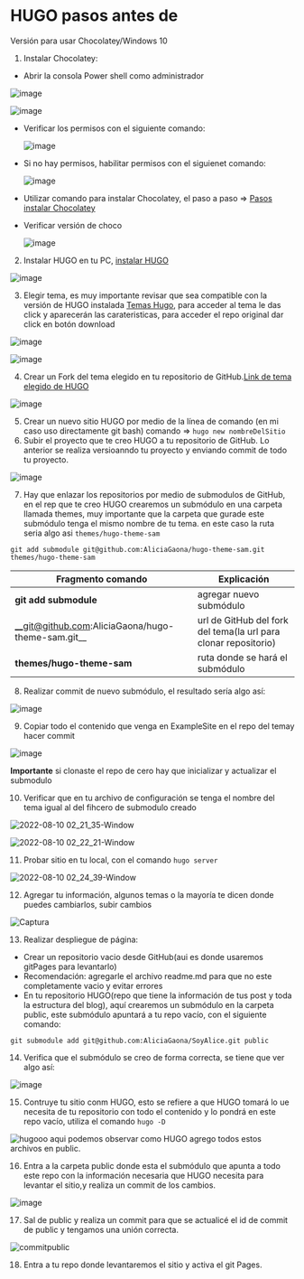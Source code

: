 # HUGO pasos antes de

Versión para usar Chocolatey/Windows 10

1. Instalar Chocolatey:

  - Abrir la consola Power shell como administrador
  
  ![image](https://user-images.githubusercontent.com/99162884/183562740-5a8df3f1-3133-4df3-bec2-fdc3ca1baa42.png)

  ![image](https://user-images.githubusercontent.com/99162884/183562670-a96af9fc-cc00-408d-a0fc-9934276e4311.png)


  - Verificar los permisos con el siguiente comando:
  
    ![image](https://user-images.githubusercontent.com/99162884/183562869-efb23c0a-6cf5-4b82-ab34-c42c07752be2.png)

  - Si no hay permisos, habilitar permisos con el siguienet comando:
    
    ![image](https://user-images.githubusercontent.com/99162884/183562989-823062bd-4b2b-4094-92a4-73b456864fd4.png)
    
  - Utilizar comando para instalar Chocolatey, el paso a paso => [Pasos instalar Chocolatey](https://www.solvetic.com/tutoriales/article/8886-instalar-chocolatey-en-windows-10/)
  
  - Verificar versión de choco
    
    ![image](https://user-images.githubusercontent.com/99162884/183563441-02d20d16-adff-42b8-8da6-b47e18dda42d.png)

    

2. Instalar HUGO en tu PC, 
[instalar HUGO](https://gohugo.io/getting-started/installing/)

![image](https://user-images.githubusercontent.com/99162884/183563531-6036200e-d8d5-492d-a131-e879aacae2a1.png)


3. Elegir tema, es muy importante revisar que sea compatible con la versión de HUGO instalada [Temas Hugo](https://themes.gohugo.io), para acceder al tema le das click y aparecerán las carateristicas, para acceder el repo original dar click en botón download

![image](https://user-images.githubusercontent.com/99162884/183565145-f4f8efb4-b407-4fe2-bf1e-375c3fc7c5ee.png)

![image](https://user-images.githubusercontent.com/99162884/183565439-e2e331d0-c2d1-4218-89e1-063b80e67b7d.png)


4. Crear un Fork del tema elegido en tu repositorio de GitHub.[Link de tema elegido de HUGO](https://themes.gohugo.io/themes/hugo-theme-sam/)

![image](https://user-images.githubusercontent.com/99162884/183564961-18d88ec8-f3ed-4a5d-b183-82b253f7a9c1.png)

5. Crear un nuevo sitio HUGO por medio de la línea de comando (en mi caso uso directamente git bash) comando =>  `hugo new nombreDelSitio`
6. Subir el proyecto que te creo HUGO a tu repositorio de GitHub. Lo anterior se realiza versioanndo tu proyecto y enviando commit de todo tu proyecto.

![image](https://user-images.githubusercontent.com/99162884/183565655-a4cd244c-7402-4a35-9f9e-73f8e9356c24.png)

7. Hay que enlazar los repositorios por medio de submodulos de GitHub, en el rep que te creo HUGO crearemos un submódulo en una carpeta llamada themes, muy importante que la carpeta que gurade este submódulo tenga el mismo nombre de tu tema. en este caso la ruta seria algo asi  `themes/hugo-theme-sam`

`git add submodule git@github.com:AliciaGaona/hugo-theme-sam.git themes/hugo-theme-sam`


| Fragmento comando | Explicación|
| ------------ | ------- |
| __git add submodule__ | agregar nuevo submódulo|
| __git@github.com:AliciaGaona/hugo-theme-sam.git__ | url de GitHub del fork del tema(la url para clonar repositorio) |
| __themes/hugo-theme-sam__ | ruta donde se hará el submódulo |



8. Realizar commit de nuevo submódulo, el resultado sería algo así:

![image](https://user-images.githubusercontent.com/99162884/183567253-bf10bdac-cf4f-475d-aed9-af0b41f836ed.png)

9. Copiar todo el contenido que venga en ExampleSite en el repo del temay hacer commit

![image](https://user-images.githubusercontent.com/99162884/183568567-a9731270-74ad-4efc-9e10-dfd06bc6cb61.png)

__Importante__ si clonaste el repo de cero hay que inicializar y actualizar el submodulo

10. Verificar que en tu archivo de configuración se tenga el nombre del tema igual al del fihcero de submodulo creado

![2022-08-10 02_21_35-Window](https://user-images.githubusercontent.com/99162884/183839869-1e75c074-399d-4e01-b8b5-c91ac3b70c16.png)

![2022-08-10 02_22_21-Window](https://user-images.githubusercontent.com/99162884/183842185-b43cb98b-db30-4c9d-b91d-243bae673563.png)


11. Probar sitio en tu local, con el comando `hugo server`




![2022-08-10 02_24_39-Window](https://user-images.githubusercontent.com/99162884/183841852-f4974364-acbe-47ab-bc46-b3e29b19070c.png)


12. Agregar tu información, algunos temas o la mayoría te dicen donde puedes cambiarlos, subir cambios

![Captura](https://user-images.githubusercontent.com/99162884/183841967-12811aff-b3a8-4209-bc9c-d6ac60e0f781.JPG)



13. Realizar despliegue de página:
  - Crear un repositorio vacio desde GitHub(aui es donde usaremos gitPages para levantarlo)
  - Recomendación: agregarle el archivo readme.md para que no este completamente vacio y evitar errores
  - En tu repositorio HUGO(repo que tiene la información de tus post y toda la estructura del blog), aquí crearemos un submódulo en la carpeta public, este submódulo apuntará a tu repo vacío, con el siguiente comando:

 `git submodule add git@github.com:AliciaGaona/SoyAlice.git public`
 
14. Verifica que el submódulo se creo de forma correcta, se tiene que ver algo así:

![image](https://user-images.githubusercontent.com/99162884/183966332-57637606-da7e-49c6-b6b1-448edd687457.png)

15. Contruye tu sitio conm HUGO, esto se refiere a que HUGO tomará lo ue necesita de tu repositorio con todo el contenido y lo pondrá en este repo vacío, utiliza el comando  `hugo -D`

![hugooo](https://user-images.githubusercontent.com/99162884/183971327-b4da9233-e5b6-4a39-9faa-97b90ee9113f.JPG)
 aqui podemos observar como HUGO agrego todos estos archivos en public.
 
16. Entra a la carpeta public donde esta el submódulo que apunta a todo este repo con la información necesaria que HUGO necesita para levantar el sitio,y realiza un commit de los cambios.

![image](https://user-images.githubusercontent.com/99162884/183972548-fe9b731b-4caf-46bb-884b-9565c74d5f81.png)

17. Sal de public y realiza un commit para que se actualicé el id de commit de public y tengamos una unión correcta.

![commitpublic](https://user-images.githubusercontent.com/99162884/183973164-2a395e37-d969-44d2-b324-ca4a3c09dfb2.JPG)

18. Entra a tu repo donde levantaremos el sitio y activa el git Pages.
 
 
 


